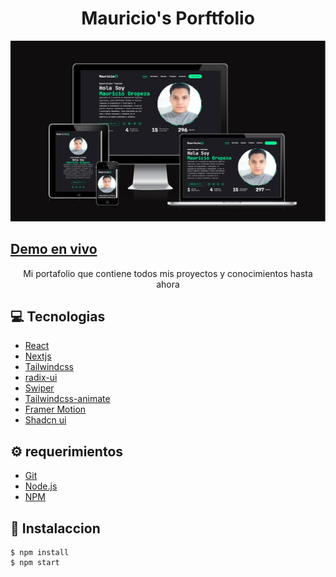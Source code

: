 # <div align="center">Mauricio's Porftfolio</div>
<img src="./public/assets/p4.png" />

## <a href="https://portafolio-tau-bay-37.vercel.app/" target="_blank">Demo en vivo</a>

<p align="center">Mi portafolio que contiene todos mis proyectos y conocimientos hasta ahora</p>

## 💻 Tecnologias

<ul>
  <li><a href="https://reactjs.org/">React</a></li>
  <li><a href="https://nextjs.org/">Nextjs</a></li>
  <li><a href="https://tailwindcss.com/">Tailwindcss</a></li>
  <li><a href="https://www.radix-ui.com/">radix-ui</a></li>
  <li><a href="https://swiperjs.com/">Swiper</a></li>
  <li><a href="https://www.tailwindcss-animated.com/">Tailwindcss-animate</a></li>
  <li><a href="https://www.framer.com/motion/">Framer Motion</a></li>
  <li><a href="https://ui.shadcn.com/">Shadcn ui</a></li>
</ul>

## ⚙️ requerimientos

<ul>
  <li><a href="https://git-scm.com/">Git</a></li>
  <li><a href="https://nodejs.org/en/">Node.js</a></li>
  <li><a href="https://www.npmjs.com/">NPM</a></li>
</ul>

## 🚀 Instalaccion

```
$ npm install
$ npm start
```

